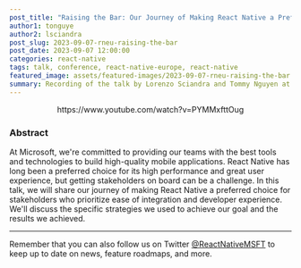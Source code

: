 ```yaml
---
post_title: "Raising the Bar: Our Journey of Making React Native a Preferred Choice | RNEU 2023"
author1: tonguye
author2: lsciandra
post_slug: 2023-09-07-rneu-raising-the-bar
post_date: 2023-09-07 12:00:00
categories: react-native
tags: talk, conference, react-native-europe, react-native
featured_image: assets/featured-images/2023-09-07-rneu-raising-the-bar.jpg
summary: Recording of the talk by Lorenzo Sciandra and Tommy Nguyen at React Native Europe 2023, about Microsoft's experience in expanding the vision of what React Native can be.
---
```


<p align="center">
https://www.youtube.com/watch?v=PYMMxfttOug
</p>

### Abstract

At Microsoft, we're committed to providing our teams with the best tools and technologies to build high-quality mobile applications. React Native has long been a preferred choice for its high performance and great user experience, but getting stakeholders on board can be a challenge. In this talk, we will share our journey of making React Native a preferred choice for stakeholders who prioritize ease of integration and developer experience. We'll discuss the specific strategies we used to achieve our goal and the results we achieved.

---

Remember that you can also follow us on Twitter [@ReactNativeMSFT](https://twitter.com/reactnativemsft) to keep up to date on news, feature roadmaps, and more.

